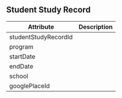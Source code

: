 ## Student Study Record

Attribute | Description
--- | ---
studentStudyRecordId | 
program | 
startDate | 
endDate | 
school | 
googlePlaceId | 